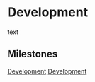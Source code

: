 # Development

text

Milestones
------------
[Development](https://github.com/BeehiveNGO/Teams/blob/master/Development_Tasks.md)
[Development](https://github.com/BeehiveNGO/Teams/blob/master/Development_Tasks.md)
